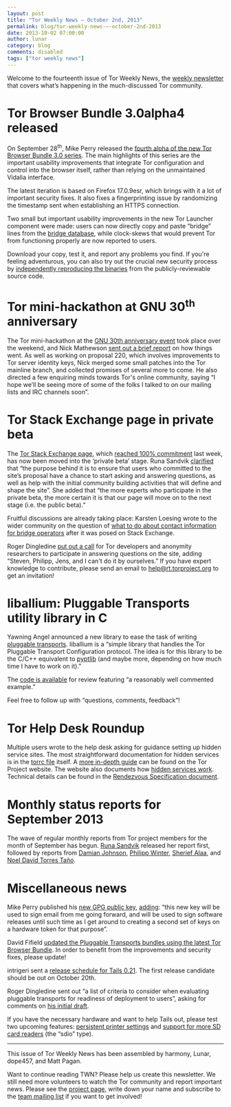 ```yaml
---
layout: post
title: "Tor Weekly News — October 2nd, 2013"
permalink: blog/tor-weekly-news-—-october-2nd-2013
date: 2013-10-02 07:00:00
author: lunar
category: blog
comments: disabled
tags: ["tor weekly news"]
---
```


Welcome to the fourteenth issue of Tor Weekly News, the [weekly newsletter](https://lists.torproject.org/cgi-bin/mailman/listinfo/tor-news) that covers what’s happening in the much-discussed Tor community.

Tor Browser Bundle 3.0alpha4 released
=====================================

On September 28<sup>th</sup>, Mike Perry released the [fourth alpha of the new Tor Browser Bundle 3.0 series](https://blog.torproject.org/blog/tor-browser-bundle-30alpha4-released). The main highlights of this series are the important usability improvements that integrate Tor configuration and control into the browser itself, rather than relying on the unmaintained Vidalia interface.

The latest iteration is based on Firefox 17.0.9esr, which brings with it a lot of important security fixes. It also fixes a fingerprinting issue by randomizing the timestamp sent when establishing an HTTPS connection.

Two small but important usability improvements in the new Tor Launcher component were made: users can now directly copy and paste “bridge” lines from the [bridge database](https://bridges.torproject.org/), while clock-skews that would prevent Tor from functioning properly are now reported to users.

Download your copy, test it, and report any problems you find. If you're feeling adventurous, you can also try out the crucial new security process by [independently reproducing the binaries](https://gitweb.torproject.org/builders/tor-browser-bundle.git/blob/HEAD:/gitian/README.build) from the publicly-reviewable source code.

Tor mini-hackathon at GNU 30<sup>th</sup> anniversary
=====================================================

The Tor mini-hackathon at the [GNU 30th anniversary event](https://www.gnu.org/gnu30/) took place over the weekend, and Nick Mathewson [sent out a brief report](https://lists.torproject.org/pipermail/tor-talk/2013-September/030238.html) on how things went. As well as working on proposal 220, which involves improvements to Tor server identity keys, Nick merged some small patches into the Tor mainline branch, and collected promises of several more to come. He also directed a few enquiring minds towards Tor's online community, saying “I hope we’ll be seeing more of some of the folks I talked to on our mailing lists and IRC channels soon”.

Tor Stack Exchange page in private beta
=======================================

The [Tor Stack Exchange page](http://tor.stackexchange.com), which [reached 100% commitment](http://area51.stackexchange.com/proposals/56447/tor-online-anonymity-privacy-and-security) last week, has now been moved into the ‘private beta’ stage. Runa Sandvik [clarified](https://lists.torproject.org/pipermail/tor-talk/2013-September/030187.html) that “the purpose behind it is to ensure that users who committed to the site’s proposal have a chance to start asking and answering questions, as well as help with the initial community building activities that will define and shape the site”. She added that “the more experts who participate in the private beta, the more certain it is that our page will move on to the next stage (i.e. the public beta).”

Fruitful discussions are already taking place: Karsten Loesing wrote to the wider community on the question of [what to do about contact information for bridge operators](https://lists.torproject.org/pipermail/tor-relays/2013-September/002936.html) after it was posed on Stack Exchange.

Roger Dingledine [put out a call](https://lists.torproject.org/pipermail/tor-dev/2013-September/005519.html) for Tor developers and anonymity researchers to participate in answering questions on the site, adding “Steven, Philipp, Jens, and I can't do it by ourselves.” If you have expert knowledge to contribute, please send an email to [help@rt.torproject.org](mailto:help@rt.torproject.org) to get an invitation!

liballium: Pluggable Transports utility library in C
====================================================

Yawning Angel announced a new library to ease the task of writing [pluggable transports](https://www.torproject.org/docs/pluggable-transports.html). liballium is a “simple library that handles the Tor Pluggable Transport Configuration protocol. The idea is for this library to be the C/C++ equivalent to [pyptlib](https://gitweb.torproject.org/pluggable-transports/pyptlib.git) (and maybe more, depending on how much time I have to work on it).”

The [code is available](https://github.com/Yawning/liballium) for review featuring “a reasonably well commented example.”

Feel free to follow up with “questions, comments, feedback”!

Tor Help Desk Roundup
=====================

Multiple users wrote to the help desk asking for guidance setting up hidden service sites. The most straightforward documentation for hidden services is in the [torrc file](https://www.torproject.org/docs/faq.html.en#torrc) itself. A [more in-depth guide](https://www.torproject.org/docs/tor-hidden-service.html.en) can be found on the Tor Project website. The website also documents how [hidden services work](https://www.torproject.org/docs/hidden-services.html.en). Technical details can be found in the [Rendezvous Specification document](https://gitweb.torproject.org/torspec.git?a=blob_plain;hb=HEAD;f=rend-spec.txt).

Monthly status reports for September 2013
=========================================

The wave of regular monthly reports from Tor project members for the month of September has begun. [Runa Sandvik](https://lists.torproject.org/pipermail/tor-reports/2013-September/000341.html) released her report first, followed by reports from [Damian Johnson](https://lists.torproject.org/pipermail/tor-reports/2013-September/000342.html), [Philipp Winter](https://lists.torproject.org/pipermail/tor-reports/2013-October/000343.html), [Sherief Alaa](https://lists.torproject.org/pipermail/tor-reports/2013-October/000344.html), and [Noel David Torres Taño](https://lists.torproject.org/pipermail/tor-reports/2013-October/000345.html).

Miscellaneous news
==================

Mike Perry published his [new GPG public key](http://pgp.mit.edu:11371/pks/lookup?op=get&search=0x29846B3C683686CC), [adding](https://lists.torproject.org/pipermail/tor-dev/2013-September/005518.html): “this new key will be used to sign email from me going forward, and will be used to sign software releases until such time as I get around to creating a second set of keys on a hardware token for that purpose”.

David Fifield [updated the Pluggable Transports bundles using the latest Tor Browser Bundle](https://blog.torproject.org/blog/pluggable-transports-bundles-2417-beta-2-pt3-firefox-1709esr). In order to benefit from the improvements and security fixes, please update!

intrigeri sent a [release schedule for Tails 0.21](https://mailman.boum.org/pipermail/tails-dev/2013-September/003719.html). The first release candidate should be out on October 20th.

Roger Dingledine sent out “a list of criteria to consider when evaluating pluggable transports for readiness of deployment to users”, asking for comments on [his initial draft](https://lists.torproject.org/pipermail/tor-dev/2013-September/005528.html).

If you have the necessary hardware and want to help Tails out, please test two upcoming features: [persistent printer settings](https://mailman.boum.org/pipermail/tails-dev/2013-September/003744.html) and [support for more SD card readers](https://mailman.boum.org/pipermail/tails-dev/2013-September/003757.html) (the “sdio” type).

* * * * *

This issue of Tor Weekly News has been assembled by harmony, Lunar, dope457, and Matt Pagan.

Want to continue reading TWN? Please help us create this newsletter. We still need more volunteers to watch the Tor community and report important news. Please see the [project page](https://trac.torproject.org/projects/tor/wiki/TorWeeklyNews), write down your name and subscribe to the [team mailing list](https://lists.torproject.org/cgi-bin/mailman/listinfo/news-team) if you want to get involved!
